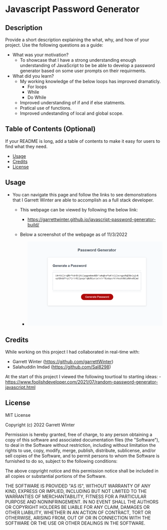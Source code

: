 # Javascript Password Generator

## Description

Provide a short description explaining the what, why, and how of your project. Use the following questions as a guide:

- What was your motivation?
    - To showcase that I have a strong understanding enough understanding of JavaScript to be be able to develop a password generator based on some user prompts on their requirments.
- What did you learn?
    - My working knowledge of the below loops has improved dramaticly.
        - For loops
        - While
        - Do While
    - Improved understanding of if and if else statments.
    - Pratical use of functions.
    - Improved undestanding of local and global scope.

## Table of Contents (Optional)

If your README is long, add a table of contents to make it easy for users to find what they need.

- [Usage](#usage)
- [Credits](#credits)
- [License](#license)

## Usage

- You can navigate this page and follow the links to see demonstrations that I Garrett Winter are able to accomplish as a full stack developer.

    - This webpage can be viewed by following the below link:
        - https://garrettwinter.github.io/javascript-password-generator-build/
        
    - Below a screenshot of the webpage as of 11/3/2022
        - ![Screenshot of Garrett Winters Password Generator Page](./assets/css/Screenshot-Password-Generator.png)

## Credits

While working on this project I had collaborated in real-time with:
  - Garrett Winter (https://github.com/garrettWinter)
  - Salahuddin Imdad (https://github.com/Sal8298)

At the start of this project I viewed the following tourtioal to starting ideas:
    - https://www.foolishdeveloper.com/2021/07/random-password-generator-javascript.html

## License

MIT License

Copyright (c) 2022 Garrett Winter

Permission is hereby granted, free of charge, to any person obtaining a copy
of this software and associated documentation files (the "Software"), to deal
in the Software without restriction, including without limitation the rights
to use, copy, modify, merge, publish, distribute, sublicense, and/or sell
copies of the Software, and to permit persons to whom the Software is
furnished to do so, subject to the following conditions:

The above copyright notice and this permission notice shall be included in all
copies or substantial portions of the Software.

THE SOFTWARE IS PROVIDED "AS IS", WITHOUT WARRANTY OF ANY KIND, EXPRESS OR
IMPLIED, INCLUDING BUT NOT LIMITED TO THE WARRANTIES OF MERCHANTABILITY,
FITNESS FOR A PARTICULAR PURPOSE AND NONINFRINGEMENT. IN NO EVENT SHALL THE
AUTHORS OR COPYRIGHT HOLDERS BE LIABLE FOR ANY CLAIM, DAMAGES OR OTHER
LIABILITY, WHETHER IN AN ACTION OF CONTRACT, TORT OR OTHERWISE, ARISING FROM,
OUT OF OR IN CONNECTION WITH THE SOFTWARE OR THE USE OR OTHER DEALINGS IN THE
SOFTWARE.